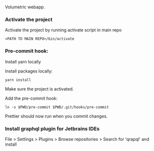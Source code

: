 Volumetric webapp.

### Activate the project

Activate the project by running activate script in main repo

`<PATH TO MAIN REPO>/bin/activate`

### Pre-commit hook:

Install yarn locally

Install packages locally:

`yarn install`

Make sure the project is activated.

Add the pre-commit hook:

`ln -s $PWD/pre-commit $PWD/.git/hooks/pre-commit`

Prettier should now run when you commit changes.

### Install graphql plugin for Jetbrains IDEs

File > Settings > Plugins > Browse repositories > Search for 'qrapql' and install